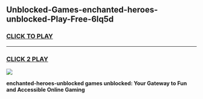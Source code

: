 
## Unblocked-Games-enchanted-heroes-unblocked-Play-Free-6lq5d
<h3>
<a href="https://premium76.site?title=enchanted-heroes-unblocked&ref=23A">CLICK TO PLAY</a></h3>
<hr>

<h3>
<a href="https://premium76.site?title=enchanted-heroes-unblocked&ref=23A">CLICK 2 PLAY</a>
  
</h3>

<a href="https://premium76.site?title=enchanted-heroes-unblocked&ref=23A"><img src="https://clearcache.store/games.png"></a>


**enchanted-heroes-unblocked games unblocked: Your Gateway to Fun and Accessible Online Gaming**
